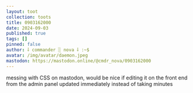 ```yaml
---
layout: toot
collection: toots
title: 0903162000
date: 2024-09-03
published: true
tags: []
pinned: false
author: ⸸ commander ░ nova ⸸ :~$
avatar: /img/avatar/daemon.jpeg
mastodon: https://mastodon.online/@cmdr_nova/0903162000
---
```


messing with CSS on mastodon, would be nice if editing it on the front end from the admin panel updated immediately instead of taking minutes
